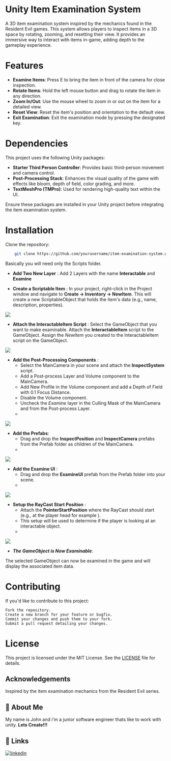 # Unity Item Examination System
A 3D item examination system inspired by the mechanics found in the Resident Evil games. This system allows players to inspect items in a 3D space by rotating, zooming, and resetting their view. It provides an immersive way to interact with items in-game, adding depth to the gameplay experience.

# Features
- **Examine Items**: Press E to bring the item in front of the camera for close inspection.
- **Rotate Items**: Hold the left mouse button and drag to rotate the item in any direction.
- **Zoom In/Out**: Use the mouse wheel to zoom in or out on the item for a detailed view.
- **Reset View**: Reset the item's position and orientation to the default view.
- **Exit Examination**: Exit the examination mode by pressing the designated key.

# Dependencies
This project uses the following Unity packages:

- **Starter Third Person Controller**: Provides basic third-person movement and camera control.
- **Post-Processing Stack**: Enhances the visual quality of the game with effects like bloom, depth of field, color grading, and more.
- **TextMeshPro (TMPro)**: Used for rendering high-quality text within the UI.

Ensure these packages are installed in your Unity project before integrating the item examination system.

# Installation

Clone the repository:

```bash
    git clone https://github.com/yourusername/item-examination-system.git
```
Basically you will need only the Scripts folder.

- **Add Two New Layer** :
Add 2 Layers with the name **Interactable** and **Examine**

- **Create a Scriptable Item** :
In your project, right-click in the Project window and navigate to **Create -> Inventory -> NewItem**. This will create a new ScriptableObject that holds the item's data (e.g., name, description, properties).

![](Photos/NewItem.png)


- **Attach the InteractableItem Script** :
Select the GameObject that you want to make examinable.
Attach the **InteractableItem** script to the GameObject.
Assign the *NewItem* you created to the InteractableItem script on the GameObject.

![](Photos/Add.png)

- **Add the Post-Processing Components** :
  - Select the MainCamera in your scene and attach the **InspectSystem** script. 
  - Add a Post-process Layer and Volume component to the MainCamera.
  - Add New Profile in the Volume component and add a Depth of Field with 0.1 Focus Distance.
  - Disable the Volume component.
  - Uncheck the *Examine* layer in the Culling Mask of the MainCamera and from the Post-process Layer.
  - 
![](Photos/MainCamera.png)

- **Add the Prefabs**:
  -  Drag and drop the **InspectPosition** and **InspectCamera** prefabs from the Prefab folder as children of the MainCamera.
  -  
![](Photos/Childs.png)

- **Add the Examine UI** :
  - Drag and drop the **ExamineUI** prefab from the Prefab folder into your scene.
  - 
![](Photos/Canvas.png)

- **Setup the RayCast Start Position** :
    - Attach the **PointerStartPosition** where the RayCast should start (e.g., at the player head for example ).
    - This setup will be used to determine if the player is looking at an interactable object.
    - 
![](Photos/Point.png)

- ***The GameObject is Now Examinable***:

The selected GameObject can now be examined in the game and will display the associated item data.

# Contributing

If you'd like to contribute to this project:

    Fork the repository.
    Create a new branch for your feature or bugfix.
    Commit your changes and push them to your fork.
    Submit a pull request detailing your changes.

# License

This project is licensed under the MIT License. See the [LICENSE](LICENSE.md) file for details.

## Acknowledgements
Inspired by the item examination mechanics from the Resident Evil series.


## 🚀 About Me
My name is John and i'm a junior software engineer thats like to work with unity.
**Lets Create!!!**


## 🔗 Links
[![linkedin](https://img.shields.io/badge/linkedin-0A66C2?style=for-the-badge&logo=linkedin&logoColor=white)](https://www.linkedin.com/in/giannis-sakkas-a67587260/)
